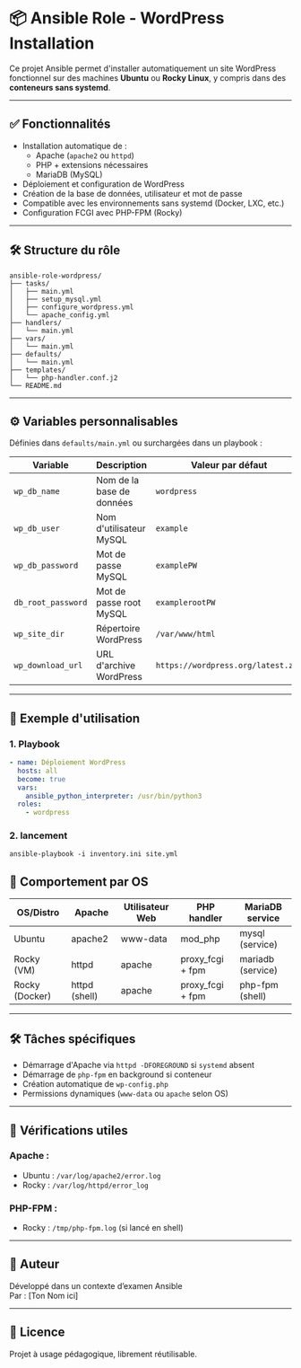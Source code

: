 # 📦 Ansible Role - WordPress Installation

Ce projet Ansible permet d'installer automatiquement un site WordPress fonctionnel sur des machines **Ubuntu** ou **Rocky Linux**, y compris dans des **conteneurs sans systemd**.

---

## ✅ Fonctionnalités

- Installation automatique de :
  - Apache (`apache2` ou `httpd`)
  - PHP + extensions nécessaires
  - MariaDB (MySQL)
- Déploiement et configuration de WordPress
- Création de la base de données, utilisateur et mot de passe
- Compatible avec les environnements sans systemd (Docker, LXC, etc.)
- Configuration FCGI avec PHP-FPM (Rocky)

---

## 🛠️ Structure du rôle
```
ansible-role-wordpress/
├── tasks/
│   ├── main.yml
│   ├── setup_mysql.yml
│   ├── configure_wordpress.yml
│   └── apache_config.yml
├── handlers/
│   └── main.yml
├── vars/
│   └── main.yml
├── defaults/
│   └── main.yml
├── templates/
│   └── php-handler.conf.j2
└── README.md
```

---

## ⚙️ Variables personnalisables

Définies dans `defaults/main.yml` ou surchargées dans un playbook :

| Variable              | Description                        | Valeur par défaut       |
|-----------------------|-------------------------------------|--------------------------|
| `wp_db_name`          | Nom de la base de données           | `wordpress`              |
| `wp_db_user`          | Nom d'utilisateur MySQL             | `example`                |
| `wp_db_password`      | Mot de passe MySQL                  | `examplePW`              |
| `db_root_password`    | Mot de passe root MySQL             | `examplerootPW`          |
| `wp_site_dir`         | Répertoire WordPress                | `/var/www/html`          |
| `wp_download_url`     | URL d'archive WordPress             | `https://wordpress.org/latest.zip` |

---

## 🚀 Exemple d'utilisation

### 1. Playbook

```yaml
- name: Déploiement WordPress
  hosts: all
  become: true
  vars:
    ansible_python_interpreter: /usr/bin/python3
  roles:
    - wordpress
```

### 2. lancement
````
ansible-playbook -i inventory.ini site.yml
````

## 🔧 Comportement par OS

| OS/Distro     | Apache         | Utilisateur Web | PHP handler       | MariaDB service        |
|---------------|----------------|------------------|--------------------|-------------------------|
| Ubuntu        | apache2        | www-data         | mod_php            | mysql (service)         |
| Rocky (VM)    | httpd          | apache           | proxy_fcgi + fpm   | mariadb (service)       |
| Rocky (Docker)| httpd (shell)  | apache           | proxy_fcgi + fpm   | php-fpm (shell)         |

---

## 🛠️ Tâches spécifiques

- Démarrage d'Apache via `httpd -DFOREGROUND` si `systemd` absent
- Démarrage de `php-fpm` en background si conteneur
- Création automatique de `wp-config.php`
- Permissions dynamiques (`www-data` ou `apache` selon OS)

---

## 🧪 Vérifications utiles

### Apache :
- Ubuntu : `/var/log/apache2/error.log`
- Rocky : `/var/log/httpd/error_log`

### PHP-FPM :
- Rocky : `/tmp/php-fpm.log` (si lancé en shell)

---

## 👤 Auteur

Développé dans un contexte d’examen Ansible  
Par : [Ton Nom ici]

---

## 📄 Licence

Projet à usage pédagogique, librement réutilisable.